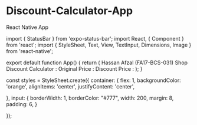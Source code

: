 # Discount-Calculator-App
React Native App

import { StatusBar } from 'expo-status-bar';
import React, { Component } from 'react';
import { StyleSheet, Text, View, TextInput, Dimensions, Image } from 'react-native';

export default function App() {
  return (
    <View style={styles.container}>
      <Text> Hassan Afzal (FA17-BCS-031)</Text>
      <Text> Shop Discount Calculator :</Text>
      <Text> Original Price :</Text>
      <TextInput
        keyboardType='numeric'
        style={styles.input}
        placeholder='Original Price in RS/.' />
      <Text> Discount Price :</Text>
      <TextInput
        keyboardType='numeric'
        style={styles.input} placeholder='Discount Price in RS/.' />
      <StatusBar style="auto" />
    </View>
  );
}

const styles = StyleSheet.create({
  container: {
    flex: 1,
    backgroundColor: 'orange',
    alignItems: 'center',
    justifyContent: 'center',

  },
  input: {
    borderWidth: 1,
    borderColor: "#777",
    width: 200,
    margin: 8,
    padding: 6,
  }

});
